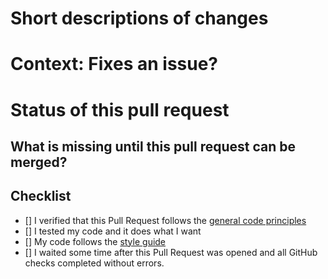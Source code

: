 <!-- Thank you for working on Jamulus and opening a Pull Request! Please fill the following to make maintenance and development process visible -->

# Short descriptions of changes

<!-- A short description of your changes which might go into the change log -->

# Context: Fixes an issue?

<!-- If this fixes an issue, please write Fixes: <issue number here>; if not, please give your PR a context. -->

# Status of this pull request
<!-- This might be edited by maintainers. -->
<!-- Proof of concept (not to be merged soon); Working implementation; ... -->

## What is missing until this pull request can be merged?
<!-- Does it still need more testing; ... -->

## Checklist
- [] I verified that this Pull Request follows the [general code principles](https://github.com/jamulussoftware/jamulus/blob/master/CONTRIBUTING.md#jamulus-projectsource-code-general-principles)
- [] I tested my code and it does what I want
- [] My code follows the [style guide](https://github.com/jamulussoftware/jamulus/blob/master/CONTRIBUTING.md#source-code-consistency) <!-- You can also check if your code passes clang-format -->
- [] I waited some time after this Pull Request was opened and all GitHub checks completed without errors. <!-- GitHub doesn't run these checks for new contributors automatically. -->
